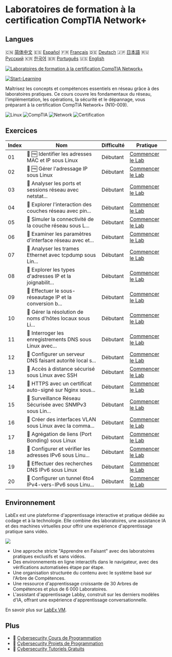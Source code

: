 # Laboratoires de formation à la certification CompTIA Network+

## Langues

🇨🇳 [简体中文](README_zh.md) 🇪🇸 [Español](README_es.md) 🇫🇷 [Français](README_fr.md) 🇩🇪 [Deutsch](README_de.md) 🇯🇵 [日本語](README_ja.md) 🇷🇺 [Русский](README_ru.md) 🇰🇷 [한국어](README_ko.md) 🇧🇷 [Português](README_pt.md) 🇺🇸 [English](README.md) 

[![Laboratoires de formation à la certification CompTIA Network+](https://cover-creator.labex.io/comptia-network-plus-training-labs.png?lang=fr)](https://labex.io/fr/courses/comptia-network-plus-training-labs)

[![Start-Learning](https://img.shields.io/badge/Start-Learning-whitesmoke?style=for-the-badge)](https://labex.io/fr/courses/comptia-network-plus-training-labs)

Maîtrisez les concepts et compétences essentiels en réseau grâce à des laboratoires pratiques. Ce cours couvre les fondamentaux du réseau, l'implémentation, les opérations, la sécurité et le dépannage, vous préparant à la certification CompTIA Network+ (N10-009).

![Linux](https://img.shields.io/badge/Linux-whitesmoke?style=for-the-badge&logo=linux)
![CompTIA](https://img.shields.io/badge/CompTIA-whitesmoke?style=for-the-badge&logo=comptia)
![Network](https://img.shields.io/badge/Network-whitesmoke?style=for-the-badge&logo=network)
![Certification](https://img.shields.io/badge/Certification-whitesmoke?style=for-the-badge&logo=certification)


## Exercices

|   Index | Nom                                                       | Difficulté   | Pratique                                                                                                                                                      |
|---------|-----------------------------------------------------------|--------------|---------------------------------------------------------------------------------------------------------------------------------------------------------------|
|      01 | 📖 🆓 Identifier les adresses MAC et IP sous Linux        | Débutant     | <a target='_blank' href='https://labex.io/fr/tutorials/comptia-identify-mac-and-ip-addresses-in-linux-592731'>Commencer le Lab</a>                            |
|      02 | 📖 🆓 Gérer l'adressage IP sous Linux                     | Débutant     | <a target='_blank' href='https://labex.io/fr/tutorials/comptia-manage-ip-addressing-in-linux-592736'>Commencer le Lab</a>                                     |
|      03 | 📖  Analyser les ports et sessions réseau avec netstat... | Débutant     | <a target='_blank' href='https://labex.io/fr/tutorials/comptia-analyze-network-ports-and-sessions-with-netstat-in-linux-592741'>Commencer le Lab</a>          |
|      04 | 📖  Explorer l'interaction des couches réseau avec pin... | Débutant     | <a target='_blank' href='https://labex.io/fr/tutorials/comptia-explore-network-layer-interaction-with-ping-and-arp-in-linux-592746'>Commencer le Lab</a>      |
|      05 | 📖  Simuler la connectivité de la couche réseau sous L... | Débutant     | <a target='_blank' href='https://labex.io/fr/tutorials/comptia-simulate-network-layer-connectivity-in-linux-592752'>Commencer le Lab</a>                      |
|      06 | 📖  Examiner les paramètres d'interface réseau avec et... | Débutant     | <a target='_blank' href='https://labex.io/fr/tutorials/comptia-examine-network-interface-settings-with-ethtool-in-linux-592759'>Commencer le Lab</a>          |
|      07 | 📖  Analyser les trames Ethernet avec tcpdump sous Lin... | Débutant     | <a target='_blank' href='https://labex.io/fr/tutorials/comptia-analyze-ethernet-frames-with-tcpdump-in-linux-592765'>Commencer le Lab</a>                     |
|      08 | 📖  Explorer les types d'adresses IP et la joignabilit... | Débutant     | <a target='_blank' href='https://labex.io/fr/tutorials/comptia-explore-ip-address-types-and-reachability-in-linux-592780'>Commencer le Lab</a>                |
|      09 | 📖  Effectuer le sous-réseautage IP et la conversion b... | Débutant     | <a target='_blank' href='https://labex.io/fr/tutorials/comptia-perform-ip-subnetting-and-binary-conversion-in-the-linux-terminal-592782'>Commencer le Lab</a> |
|      10 | 📖  Gérer la résolution de noms d'hôtes locaux sous Li... | Débutant     | <a target='_blank' href='https://labex.io/fr/tutorials/comptia-manage-local-hostname-resolution-in-linux-592792'>Commencer le Lab</a>                         |
|      11 | 📖  Interroger les enregistrements DNS sous Linux avec... | Débutant     | <a target='_blank' href='https://labex.io/fr/tutorials/comptia-query-dns-records-in-linux-with-dig-and-nslookup-592796'>Commencer le Lab</a>                  |
|      12 | 📖  Configurer un serveur DNS faisant autorité local s... | Débutant     | <a target='_blank' href='https://labex.io/fr/tutorials/comptia-set-up-a-local-authoritative-dns-server-on-linux-592803'>Commencer le Lab</a>                  |
|      13 | 📖  Accès à distance sécurisé sous Linux avec SSH         | Débutant     | <a target='_blank' href='https://labex.io/fr/tutorials/comptia-secure-remote-access-in-linux-with-ssh-592816'>Commencer le Lab</a>                            |
|      14 | 📖  HTTPS avec un certificat auto-signé sur Nginx sous... | Débutant     | <a target='_blank' href='https://labex.io/fr/tutorials/comptia-https-with-a-self-signed-certificate-on-nginx-in-linux-592820'>Commencer le Lab</a>            |
|      15 | 📖  Surveillance Réseau Sécurisée avec SNMPv3 sous Lin... | Débutant     | <a target='_blank' href='https://labex.io/fr/tutorials/comptia-secure-network-monitoring-with-snmpv3-in-linux-592826'>Commencer le Lab</a>                    |
|      16 | 📖  Créer des interfaces VLAN sous Linux avec la comma... | Débutant     | <a target='_blank' href='https://labex.io/fr/tutorials/comptia-create-vlan-interfaces-in-linux-using-the-ip-command-592842'>Commencer le Lab</a>              |
|      17 | 📖  Agrégation de liens (Port Bonding) sous Linux         | Débutant     | <a target='_blank' href='https://labex.io/fr/tutorials/comptia-link-aggregation-port-bonding-in-linux-592851'>Commencer le Lab</a>                            |
|      18 | 📖  Configurer et vérifier les adresses IPv6 sous Linu... | Débutant     | <a target='_blank' href='https://labex.io/fr/tutorials/comptia-configure-and-verify-ipv6-addresses-in-linux-592858'>Commencer le Lab</a>                      |
|      19 | 📖  Effectuer des recherches DNS IPv6 sous Linux          | Débutant     | <a target='_blank' href='https://labex.io/fr/tutorials/comptia-perform-ipv6-dns-lookups-in-linux-592862'>Commencer le Lab</a>                                 |
|      20 | 📖  Configurer un tunnel 6to4 IPv4-vers-IPv6 sous Linu... | Débutant     | <a target='_blank' href='https://labex.io/fr/tutorials/comptia-configure-an-ipv4-to-ipv6-6to4-tunnel-in-linux-592867'>Commencer le Lab</a>                    |

## Environnement

LabEx est une plateforme d'apprentissage interactive et pratique dédiée au codage et à la technologie. Elle combine des laboratoires, une assistance IA et des machines virtuelles pour offrir une expérience d'apprentissage pratique sans vidéo.

![](https://tutorial-screenshot.getvm.io/images/vm-1725247253.png)

- Une approche stricte "Apprendre en Faisant" avec des laboratoires pratiques exclusifs et sans vidéos.
- Des environnements en ligne interactifs dans le navigateur, avec des vérifications automatisées étape par étape.
- Une organisation structurée du contenu avec le système basé sur l'Arbre de Compétences.
- Une ressource d'apprentissage croissante de 30 Arbres de Compétences et plus de 6 000 Laboratoires.
- L'assistant d'apprentissage Labby, construit sur les derniers modèles d'IA, offrant une expérience d'apprentissage conversationnelle.

En savoir plus sur [LabEx VM](https://support.labex.io/using-labex/virtual-machine).

## Plus

- 🔗 [Cybersecurity Cours de Programmation](https://github.com/labex-labs/awesome-programming-courses)
- 🔗 [Cybersecurity Projets de Programmation](https://github.com/labex-labs/awesome-programming-projects)
- 🔗 [Cybersecurity Tutoriels Gratuits](https://github.com/labex-labs/cybersecurity-free-tutorials)

